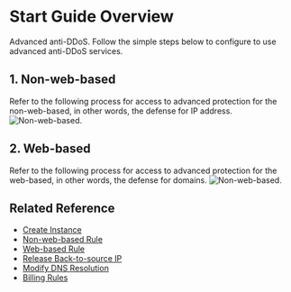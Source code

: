 # Start Guide Overview

Advanced anti-DDoS. Follow the simple steps below to configure to use advanced anti-DDoS services.

## 1. Non-web-based

Refer to the following process for access to advanced protection for the non-web-based, in other words, the defense for IP address.
![Non-web-based](https://github.com/jdcloudcom/cn/blob/edit/image/Advanced%20Anti-DDoS/rules01.png).

## 2. Web-based

Refer to the following process for access to advanced protection for the web-based, in other words, the defense for domains.
![Non-web-based](https://github.com/jdcloudcom/cn/blob/edit/image/Advanced%20Anti-DDoS/rules02.png).

## Related Reference
- [Create Instance](Create-Instance.md)
- [Non-web-based Rule](Non-Web-Service-Forwarding-Rule.md)
- [Web-based Rule](Web-Service-Forwarding-Rule.md)
- [Release Back-to-source IP](Whitelist-local-IP-subnet.md)
- [Modify DNS Resolution](Update-DNS-Settings.md)
- [Billing Rules](../../Pricing/Billing-Rules.md)

